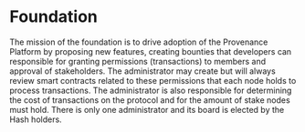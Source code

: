 # Foundation

The mission of the foundation is to drive adoption of the Provenance Platform by proposing new features, creating bounties that developers can responsible for granting permissions \(transactions\) to members and approval of stakeholders. The administrator may create but will always review smart contracts related to these permissions that each node holds to process transactions.  The administrator is also responsible for determining the cost of transactions on the protocol and for the amount of stake nodes must hold.  There is only one administrator and its board is elected by the Hash holders.

